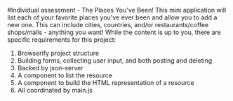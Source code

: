 #Individual assessment - The Places You've Been! This mini application will list each of your favorite places you've ever been and allow you to add a new one. This can include cities, countries, and/or restaurants/coffee shops/malls - anything you want! While the content is up to you, there are specific requirements for this project:

1. Browserify project structure
2. Building forms, collecting user input, and both posting and deleting
3. Backed by json-server
4. A component to list the resource
5. A component to build the HTML representation of a resource
6. All coordinated by main.js